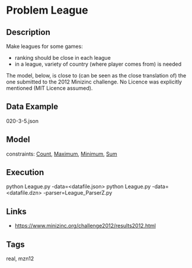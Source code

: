 # Problem League
## Description
Make leagues for some games:
 - ranking should be close in each league
 - in a league, variety of country (where player comes from) is needed

The model, below, is close to (can be seen as the close translation of) the one submitted to the 2012 Minizinc challenge.
No Licence was explicitly mentioned (MIT Licence assumed).

## Data Example
  020-3-5.json

## Model
  constraints: [Count](http://pycsp.org/documentation/constraints/Count), [Maximum](http://pycsp.org/documentation/constraints/Maximum), [Minimum](http://pycsp.org/documentation/constraints/Minimum), [Sum](http://pycsp.org/documentation/constraints/Sum)

## Execution
  python League.py -data=<datafile.json>
  python League.py -data=<datafile.dzn> -parser=League_ParserZ.py

## Links
  - https://www.minizinc.org/challenge2012/results2012.html

## Tags
  real, mzn12
